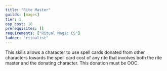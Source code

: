 ```yaml
---
title: "Rite Master"
guilds: [mages]
tier: 1
osp_cost: 10
prerequisites: []
requirements: ["Ritual Magic CS"]
ladder: "ritualist"
---
```

This skills allows a character to use spell cards donated from other characters towards the spell card cost of any rite that involves both the rite master and the donating character. This donation must be OOC.